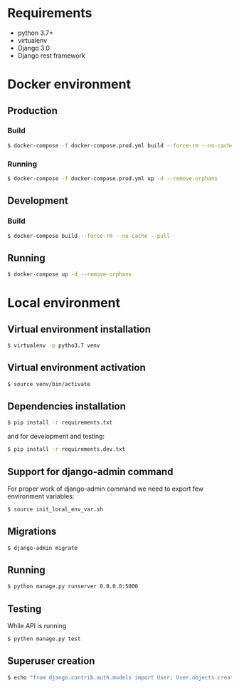 # Requirements
- python 3.7+
- virtualenv
- Django 3.0
- Django rest framework

# Docker environment

## Production

### Build
```bash
$ docker-compose -f docker-compose.prod.yml build --force-rm --no-cache --pull
```

### Running
```bash
$ docker-compose -f docker-compose.prod.yml up -d --remove-orphans
```

## Development

### Build
```bash
$ docker-compose build --force-rm --no-cache --pull
```

## Running
```bash
$ docker-compose up -d --remove-orphans
```

# Local environment

## Virtual environment installation
```bash
$ virtualenv -p pytho3.7 venv
```

## Virtual environment activation 
```bash
$ source venv/bin/activate
```

## Dependencies installation
```bash
$ pip install -r requirements.txt
```
and for development and testing:
```bash
$ pip install -r requirements.dev.txt
```

## Support for django-admin command 
For proper work of django-admin command we need to export few environment variables:
```bash
$ source init_local_env_var.sh
```

## Migrations
```bash
$ django-admin migrate
```

## Running
```bash
$ python manage.py runserver 0.0.0.0:5000
```

## Testing
While API is running
```bash
$ python manage.py test
```

## Superuser creation
```bash
$ echo "from django.contrib.auth.models import User; User.objects.create_superuser('superuser', 'superuser@example.com', 'password')" | django-admin shell
```

